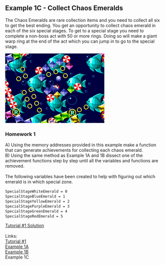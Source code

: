 ## Example 1C - Collect Chaos Emeralds
The Chaos Emeralds are rare collection items and you need to collect all six to get the best ending.  You get an opportunity to collect chaos emerald in each of the six special stages. To get to a special stage you need to complete a non-boss act with 50 or more rings. Doing so will make a giant warp ring at the end of the act which you can jump in to go to the special stage.

![Sonic the Hedgehohg about to collect a Chaos Emerald](Sonic_Emerald.png)

### Homework 1
A)  Using the memory addresses provided in this example make a function that can generate achievements for collecting each chaos emerald.\
B)  Using the same method as Example 1A and 1B dissect one of the achievement functions step by step until all the variables and functions are removed.\
\
The following variables have been created to help with figuring out which emerald is in which special zone.
```
SpecialStageWhiteEmerald = 0
SpecialStageBlueEmerald = 1
SpecialStageYellowEmerald = 2
SpecialStagePurpleEmerald = 3
SpecialStageGreenEmerald = 4
SpecialStageRedEmerald = 5
```
[Tutorial #1 Solution](Solution/readme.md)\
\
Links:\
[Tutorial #1](readme.md)\
[Example 1A](Example_1A.md)\
[Example 1B](Example_1B.md)\
Example 1C